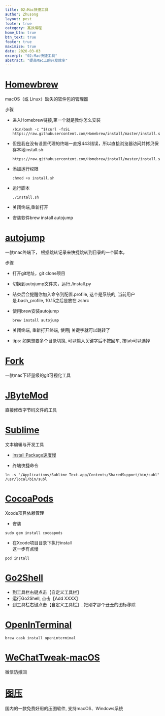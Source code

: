 ```yaml
---
title: 02:Mac快捷工具
author: Zhusong
layout: post
footer: true
category: 高效编程
home_btn: true
btn_text: true
footer: true
maximize: true
date: 2020-03-03
excerpt: "02:Mac快捷工具"
abstract: "提高Mac上的开发效率"
---
```


# [Homewbrew](https://brew.sh/index_zh-cn)
macOS（或 Linux）缺失的软件包的管理器

步骤  

* 进入Homebrew链接,第一个就是教你怎么安装  
 
	```shell
	/bin/bash -c "$(curl -fsSL https://raw.githubusercontent.com/Homebrew/install/master/install.sh)"
	```
* 但是我在没有设置代理的终端一直报443错误，所以直接浏览器访问并拷贝保存本地install.sh

	```
	https://raw.githubusercontent.com/Homebrew/install/master/install.sh
	```
* 添加运行权限  

	```shell
	chmod +x install.sh
	```  
* 运行脚本  

	```shell
	./install.sh
	```  
* 关闭终端,重新打开
* 安装软件brew install autojump

# [autojump](https://github.com/wting/autojump)

一款mac终端下， 根据跳转记录来快捷跳转到目录的一个脚本。

步骤

* 打开git地址，git clone项目
* 切换到autojump文件夹，运行./install.py
* 结束后会提醒你加入命令到配置.profile, 这个是系统的, 当前用户是.bash_profile, 10.15之后是放在.zshrc
* 使用brew安装autojump  

	```shell
	brew install autojump
	```
* 关闭终端, 重新打开终端, 使用j 关键字就可以跳转了
* tips: 如果想要多个目录切换, 可以输入关键字后不按回车, 按tab可以选择

# [Fork](https://git-fork.com/)

一款mac下轻量级的git可视化工具


# [JByteMod](https://github.com/GraxCode/JByteMod-Beta)

直接修改字节码文件的工具

# [Sublime](http://www.sublimetext.com/)

文本编辑与开发工具

* [Install Package速度慢](https://blog.csdn.net/qq_39633494/article/details/93330323?depth_1-utm_source=distribute.pc_relevant.none-task&utm_source=distribute.pc_relevant.none-task)

* 终端快捷命令

```shell
ln -s "/Applications/Sublime Text.app/Contents/SharedSupport/bin/subl" /usr/local/bin/subl
```

# [CocoaPods](https://cocoapods.org/)

Xcode项目依赖管理

* 安装

```shell
sudo gem install cocoapods
```
* 在Xcode项目目录下执行install  
  这一步有点慢   
  
```shell
pod install
```

# [Go2Shell](https://zipzapmac.com/Go2Shell)

* 到工具栏右键点击【自定义工具栏】
* 运行Go2Shell, 点击【Add XXXX】
* 到工具栏右键点击【自定义工具栏】, 把刚才那个丑丑的图标移除

# [OpenInTerminal](https://github.com/Ji4n1ng/OpenInTerminal)

```shell
brew cask install openinterminal
```

# [WeChatTweak-macOS](https://github.com/Sunnyyoung/WeChatTweak-macOS)

微信防撤回

# [图压](https://tuya.xinxiao.tech/)

国内的一款免费好用的压图软件, 支持macOS、Windows系统

